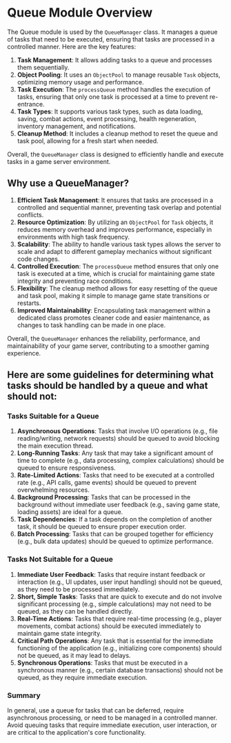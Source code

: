 # Queue Module Overview

The Queue module is used by the `QueueManager` class. It manages a queue of tasks that need to be executed, ensuring that tasks are processed in a controlled manner. Here are the key features:

1. **Task Management**: It allows adding tasks to a queue and processes them sequentially.
2. **Object Pooling**: It uses an `ObjectPool` to manage reusable `Task` objects, optimizing memory usage and performance.
3. **Task Execution**: The `processQueue` method handles the execution of tasks, ensuring that only one task is processed at a time to prevent re-entrance.
4. **Task Types**: It supports various task types, such as data loading, saving, combat actions, event processing, health regeneration, inventory management, and notifications.
5. **Cleanup Method**: It includes a cleanup method to reset the queue and task pool, allowing for a fresh start when needed.

Overall, the `QueueManager` class is designed to efficiently handle and execute tasks in a game server environment.

## Why use a QueueManager?

1. **Efficient Task Management**: It ensures that tasks are processed in a controlled and sequential manner, preventing task overlap and potential conflicts.
2. **Resource Optimization**: By utilizing an `ObjectPool` for `Task` objects, it reduces memory overhead and improves performance, especially in environments with high task frequency.
3. **Scalability**: The ability to handle various task types allows the server to scale and adapt to different gameplay mechanics without significant code changes.
4. **Controlled Execution**: The `processQueue` method ensures that only one task is executed at a time, which is crucial for maintaining game state integrity and preventing race conditions.
5. **Flexibility**: The cleanup method allows for easy resetting of the queue and task pool, making it simple to manage game state transitions or restarts.
6. **Improved Maintainability**: Encapsulating task management within a dedicated class promotes cleaner code and easier maintenance, as changes to task handling can be made in one place.

Overall, the `QueueManager` enhances the reliability, performance, and maintainability of your game server, contributing to a smoother gaming experience.

## Here are some guidelines for determining what tasks should be handled by a queue and what should not:

### Tasks Suitable for a Queue
1. **Asynchronous Operations**: Tasks that involve I/O operations (e.g., file reading/writing, network requests) should be queued to avoid blocking the main execution thread.
2. **Long-Running Tasks**: Any task that may take a significant amount of time to complete (e.g., data processing, complex calculations) should be queued to ensure responsiveness.
3. **Rate-Limited Actions**: Tasks that need to be executed at a controlled rate (e.g., API calls, game events) should be queued to prevent overwhelming resources.
4. **Background Processing**: Tasks that can be processed in the background without immediate user feedback (e.g., saving game state, loading assets) are ideal for a queue.
5. **Task Dependencies**: If a task depends on the completion of another task, it should be queued to ensure proper execution order.
6. **Batch Processing**: Tasks that can be grouped together for efficiency (e.g., bulk data updates) should be queued to optimize performance.

### Tasks Not Suitable for a Queue
1. **Immediate User Feedback**: Tasks that require instant feedback or interaction (e.g., UI updates, user input handling) should not be queued, as they need to be processed immediately.
2. **Short, Simple Tasks**: Tasks that are quick to execute and do not involve significant processing (e.g., simple calculations) may not need to be queued, as they can be handled directly.
3. **Real-Time Actions**: Tasks that require real-time processing (e.g., player movements, combat actions) should be executed immediately to maintain game state integrity.
4. **Critical Path Operations**: Any task that is essential for the immediate functioning of the application (e.g., initializing core components) should not be queued, as it may lead to delays.
5. **Synchronous Operations**: Tasks that must be executed in a synchronous manner (e.g., certain database transactions) should not be queued, as they require immediate execution.

### Summary
In general, use a queue for tasks that can be deferred, require asynchronous processing, or need to be managed in a controlled manner. Avoid queuing tasks that require immediate execution, user interaction, or are critical to the application's core functionality.